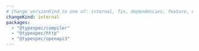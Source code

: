 ```yaml
---
# Change versionKind to one of: internal, fix, dependencies, feature, deprecation, breaking
changeKind: internal
packages:
  - "@typespec/compiler"
  - "@typespec/http"
  - "@typespec/openapi3"
---
```

